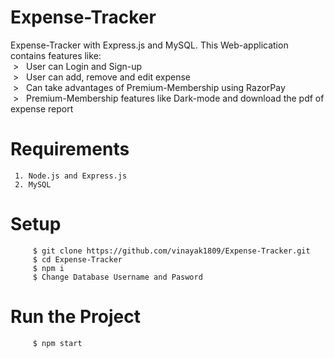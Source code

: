 # Expense-Tracker
Expense-Tracker with Express.js and MySQL. This Web-application contains features like: <br>
     &nbsp;> &nbsp; User can Login and Sign-up      <br>                                                                                                        &nbsp;> &nbsp; User can add, remove and edit expense <br> 
     &nbsp;> &nbsp; Can take advantages of Premium-Membership using RazorPay <br>
     &nbsp;> &nbsp; Premium-Membership features like Dark-mode and download the pdf of expense report<br>
     

# Requirements
     1. Node.js and Express.js
     2. MySQL

# Setup
```
     $ git clone https://github.com/vinayak1809/Expense-Tracker.git
     $ cd Expense-Tracker   
     $ npm i
     $ Change Database Username and Pasword 
```
# Run the Project
```
     $ npm start
```
